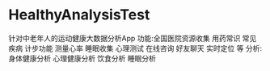 # HealthyAnalysisTest
针对中老年人的运动健康大数据分析App
功能:全国医院资源收集 用药常识 常见疾病 计步功能 测量心率 睡眠收集 心理测试 在线咨询 好友聊天  实时定位 等
分析:身体健康分析 心理健康分析 饮食分析 睡眠分析
